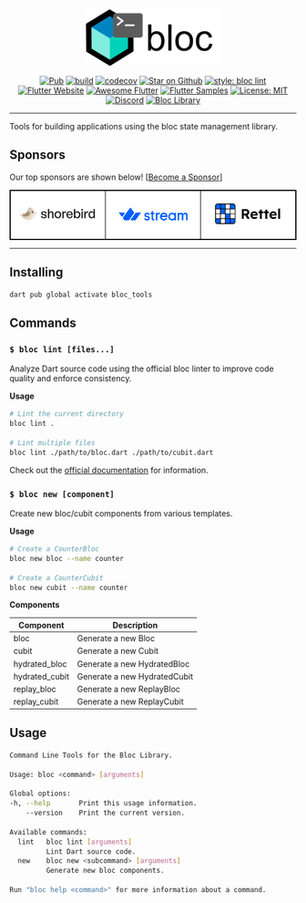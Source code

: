 <p align="center">
<img src="https://raw.githubusercontent.com/felangel/bloc/master/assets/logos/bloc_tools.png" height="100" alt="Bloc Tools" />
</p>

<p align="center">
<a href="https://pub.dev/packages/bloc_tools"><img src="https://img.shields.io/pub/v/bloc_tools.svg" alt="Pub"></a>
<a href="https://github.com/felangel/bloc/actions"><img src="https://github.com/felangel/bloc/actions/workflows/main.yaml/badge.svg" alt="build"></a>
<a href="https://codecov.io/gh/felangel/bloc"><img src="https://codecov.io/gh/felangel/Bloc/branch/master/graph/badge.svg" alt="codecov"></a>
<a href="https://github.com/felangel/bloc"><img src="https://img.shields.io/github/stars/felangel/bloc.svg?style=flat&logo=github&colorB=deeppink&label=stars" alt="Star on Github"></a>
<a href="https://pub.dev/packages/bloc_lint"><img src="https://img.shields.io/badge/style-bloc_lint-20FFE4.svg" alt="style: bloc lint"></a>
<a href="https://flutter.dev/docs/development/data-and-backend/state-mgmt/options#bloc--rx"><img src="https://img.shields.io/badge/flutter-website-deepskyblue.svg" alt="Flutter Website"></a>
<a href="https://github.com/Solido/awesome-flutter#standard"><img src="https://img.shields.io/badge/awesome-flutter-blue.svg?longCache=true" alt="Awesome Flutter"></a>
<a href="https://fluttersamples.com"><img src="https://img.shields.io/badge/flutter-samples-teal.svg?longCache=true" alt="Flutter Samples"></a>
<a href="https://opensource.org/licenses/MIT"><img src="https://img.shields.io/badge/license-MIT-purple.svg" alt="License: MIT"></a>
<a href="https://discord.gg/bloc"><img src="https://img.shields.io/discord/649708778631200778.svg?logo=discord&color=blue" alt="Discord"></a>
<a href="https://github.com/felangel/bloc"><img src="https://tinyurl.com/bloc-library" alt="Bloc Library"></a>
</p>

---

Tools for building applications using the bloc state management library.

## Sponsors

Our top sponsors are shown below! [[Become a Sponsor](https://github.com/sponsors/felangel)]

<table style="background-color: white; border: 1px solid black">
    <tbody>
        <tr>
            <td align="center" style="border: 1px solid black">
                <a href="https://shorebird.dev"><img src="https://raw.githubusercontent.com/felangel/bloc/master/assets/sponsors/shorebird.png" width="225"/></a>
            </td>            
            <td align="center" style="border: 1px solid black">
                <a href="https://getstream.io/chat/flutter/tutorial/?utm_source=Github&utm_medium=Github_Repo_Content_Ad&utm_content=Developer&utm_campaign=Github_Jan2022_FlutterChat&utm_term=bloc"><img src="https://raw.githubusercontent.com/felangel/bloc/master/assets/sponsors/stream.png" width="225"/></a>
            </td>
            <td align="center" style="border: 1px solid black">
                <a href="https://rettelgame.com/"><img src="https://raw.githubusercontent.com/felangel/bloc/master/assets/sponsors/rettel.png" width="225"/></a>
            </td>
        </tr>
    </tbody>
</table>

---

## Installing

```sh
dart pub global activate bloc_tools
```

## Commands

### `$ bloc lint [files...]`

Analyze Dart source code using the official bloc linter to improve code quality and enforce consistency.

**Usage**

```sh
# Lint the current directory
bloc lint .

# Lint multiple files
bloc lint ./path/to/bloc.dart ./path/to/cubit.dart
```

Check out the [official documentation](https://bloclibrary.dev/lint/) for information.

### `$ bloc new [component]`

Create new bloc/cubit components from various templates.

**Usage**

```sh
# Create a CounterBloc
bloc new bloc --name counter

# Create a CounterCubit
bloc new cubit --name counter
```

**Components**

| Component      | Description                  |
| -------------- | ---------------------------- |
| bloc           | Generate a new Bloc          |
| cubit          | Generate a new Cubit         |
| hydrated_bloc  | Generate a new HydratedBloc  |
| hydrated_cubit | Generate a new HydratedCubit |
| replay_bloc    | Generate a new ReplayBloc    |
| replay_cubit   | Generate a new ReplayCubit   |

## Usage

```sh
Command Line Tools for the Bloc Library.

Usage: bloc <command> [arguments]

Global options:
-h, --help       Print this usage information.
    --version    Print the current version.

Available commands:
  lint   bloc lint [arguments]
         Lint Dart source code.
  new    bloc new <subcommand> [arguments]
         Generate new bloc components.

Run "bloc help <command>" for more information about a command.
```
